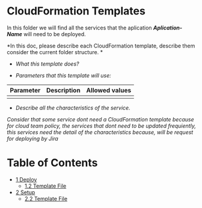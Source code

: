 # CloudFormation Templates
In this folder we will find all the services that the aplication ***Aplication-Name*** will need to be deployed.

*In this doc, please describe each CloudFormation template, describe them consider the current folder structure. *

+ *What this template does?*

+ *Parameters that this template will use:*

|Parameter|Description|Allowed values|
|---------|-----------|--------------|
||||

+ *Describe all the characteristics of the service.*

*Consider that some service dont need a CloudFormation template because for cloud team policy, the services that dont need to be updated frequiently, this services need the detail of the characteristics because, will be request for deploying by Jira*

# Table of Contents

* [1 Deploy](1-Deploy)
  * [1.2 Template File](1.2-Template-File)
* [2 Setup](2-Setup)
  * [2.2 Template File](2.2-Template-File)
